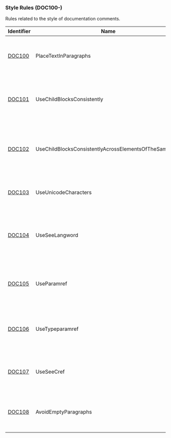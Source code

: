 ### Style Rules (DOC100-)

Rules related to the style of documentation comments.

Identifier | Name | Description
-----------|------|-------------
[DOC100](DOC100.md) | PlaceTextInParagraphs | A `<remarks>` or `<note>` documentation element contains content which is not wrapped in a block-level element.
[DOC101](DOC101.md) | UseChildBlocksConsistently | The documentation for the element contains some text which is wrapped in block-level elements, and other text which is written inline.
[DOC102](DOC102.md) | UseChildBlocksConsistentlyAcrossElementsOfTheSameKind | The documentation for the element contains inline text, but the documentation for a sibling element of the same kind uses block-level elements.
[DOC103](DOC103.md) | UseUnicodeCharacters | The documentation contains an unnecessary or unrecognized HTML character entity.
[DOC104](DOC104.md) | UseSeeLangword | The contains a language keyword reference using `<c>keyword</c>` that can be converted to the preferred form `<see langword="keyword"/>`.
[DOC105](DOC105.md) | UseParamref | The contains a parameter reference using `<c>name</c>` that can be converted to the preferred form `<paramref name="name"/>`.
[DOC106](DOC106.md) | UseTypeparamref | The contains a type parameter reference using `<c>T</c>` that can be converted to the preferred form `<typeparamref name="T"/>`.
[DOC107](DOC107.md) | UseSeeCref | The contains a code element reference using `<c>name</c>` that can be converted to the preferred form `<see cref="name"/>`.
[DOC108](DOC108.md) | AvoidEmptyParagraphs | The documentation contains an empty paragraph element (`<para/>` or `<p/>`) used as a paragraph separator.
